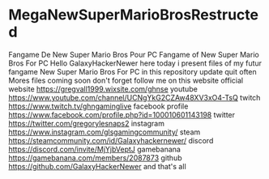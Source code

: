 # MegaNewSuperMarioBrosRestructed
Fangame De New Super Mario Bros Pour PC
Fangame of New Super Mario Bros For PC
Hello GalaxyHackerNewer here today i present files of my futur fangame New Super Mario Bros For PC in this repository update quit often
Mores files coming soon
don't forget follow me on this website
official website https://gregvall1999.wixsite.com/ghnse
youtube https://www.youtube.com/channel/UCNgYkG2CZAw48XV3xO4-TsQ
twitch https://www.twitch.tv/ghngaminglive
facebook profile https://www.facebook.com/profile.php?id=100010601143198
twitter https://twitter.com/gregorylesnaps2
instagram https://www.instagram.com/glsgamingcommunity/
steam https://steamcommunity.com/id/Galaxyhackernewer/
discord https://discord.com/invite/MjYjbVeptJ
gamebanana https://gamebanana.com/members/2087873
github https://github.com/GalaxyHackerNewer
and that's all
